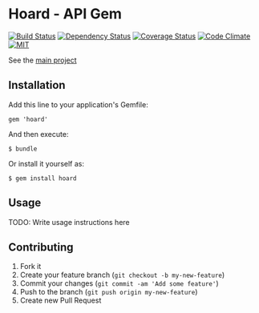 # Hoard - API Gem

[![Build Status](https://travis-ci.org/georgedrummond/hoard-gem.svg)](https://travis-ci.org/georgedrummond/hoard-gem) [![Dependency Status](https://gemnasium.com/georgedrummond/hoard-gem.svg)](https://gemnasium.com/georgedrummond/hoard-gem)
 [![Coverage Status](https://coveralls.io/repos/georgedrummond/hoard-gem/badge.png)](https://coveralls.io/r/georgedrummond/hoard-gem) [![Code Climate](https://codeclimate.com/github/georgedrummond/hoard-gem.png)](https://codeclimate.com/github/georgedrummond/hoard-gem) [![MIT](http://img.shields.io/badge/license-MIT-blue.svg)](https://github.com/georgedrummond/hoard-gem/tree/master/LICENSE)


See the [main project](https://github.com/georgedrummond/hoard)

## Installation

Add this line to your application's Gemfile:

    gem 'hoard'

And then execute:

    $ bundle

Or install it yourself as:

    $ gem install hoard

## Usage

TODO: Write usage instructions here

## Contributing

1. Fork it
2. Create your feature branch (`git checkout -b my-new-feature`)
3. Commit your changes (`git commit -am 'Add some feature'`)
4. Push to the branch (`git push origin my-new-feature`)
5. Create new Pull Request
